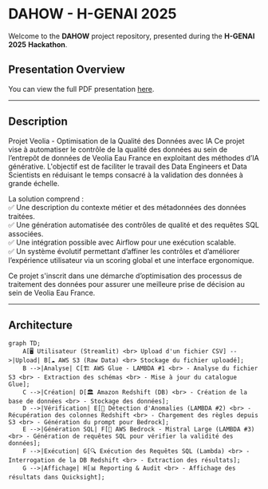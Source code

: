 # DAHOW - H-GENAI 2025

Welcome to the **DAHOW** project repository, presented during the **H-GENAI** **2025** **Hackathon**.

## Presentation Overview

You can view the full PDF presentation [here](./assets/DAHOW.pdf).

---

## Description

Projet Veolia - Optimisation de la Qualité des Données avec IA
Ce projet vise à automatiser le contrôle de la qualité des données au sein de l’entrepôt de données de Veolia Eau France en exploitant des méthodes d’IA générative. L'objectif est de faciliter le travail des Data Engineers et Data Scientists en réduisant le temps consacré à la validation des données à grande échelle.

La solution comprend :  
✅ Une description du contexte métier et des métadonnées des données traitées.  
✅ Une génération automatisée des contrôles de qualité et des requêtes SQL associées.  
✅ Une intégration possible avec Airflow pour une exécution scalable.  
✅ Un système évolutif permettant d’affiner les contrôles et d’améliorer l’expérience utilisateur via un scoring global et une interface ergonomique.

Ce projet s'inscrit dans une démarche d’optimisation des processus de traitement des données pour assurer une meilleure prise de décision au sein de Veolia Eau France.

---

## Architecture

```chart
graph TD;
    A[🖥 Utilisateur (Streamlit) <br> Upload d'un fichier CSV] -->|Upload| B[☁ AWS S3 (Raw Data) <br> Stockage du fichier uploadé];
    B -->|Analyse| C[🏗 AWS Glue - LAMBDA #1 <br> - Analyse du fichier S3 <br> - Extraction des schémas <br> - Mise à jour du catalogue Glue];
    C -->|Création| D[🏛 Amazon Redshift (DB) <br> - Création de la base de données <br> - Stockage des données];
    D -->|Vérification| E[🧐 Détection d'Anomalies (LAMBDA #2) <br> - Récupération des colonnes Redshift <br> - Chargement des règles depuis S3 <br> - Génération du prompt pour Bedrock];
    E -->|Génération SQL| F[🤖 AWS Bedrock - Mistral Large (LAMBDA #3) <br> - Génération de requêtes SQL pour vérifier la validité des données];
    F -->|Exécution| G[🔍 Exécution des Requêtes SQL (Lambda) <br> - Interrogation de la DB Redshift <br> - Extraction des résultats];
    G -->|Affichage| H[📊 Reporting & Audit <br> - Affichage des résultats dans Quicksight];

```

